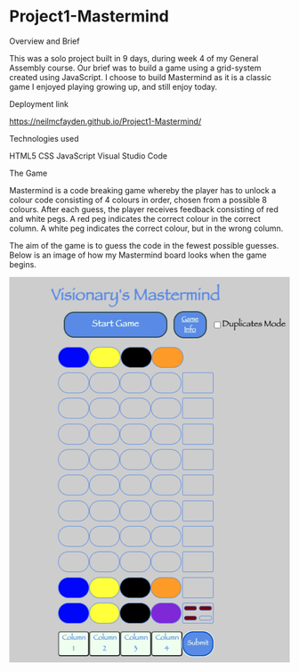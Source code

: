 # Project1-Mastermind

Overview and Brief

This was a solo project built in 9 days, during week 4 of my General Assembly course. Our brief was to build a game using a grid-system created using JavaScript. I choose to build Mastermind as it is a classic game I enjoyed playing growing up, and still enjoy today.


Deployment link

https://neilmcfayden.github.io/Project1-Mastermind/


Technologies used

HTML5
CSS
JavaScript
Visual Studio Code


The Game

Mastermind is a code breaking game whereby the player has to unlock a colour code consisting of 4 colours in order, chosen from a possible 8 colours. After each guess, the player receives feedback consisting of red and white pegs. A red peg indicates the correct colour in the correct column. A white peg indicates the correct colour, but in the wrong column.

The aim of the game is to guess the code in the fewest possible guesses. Below is an image of how my Mastermind board looks when the game begins. 



![alt text](/assets/project1-image0.png)